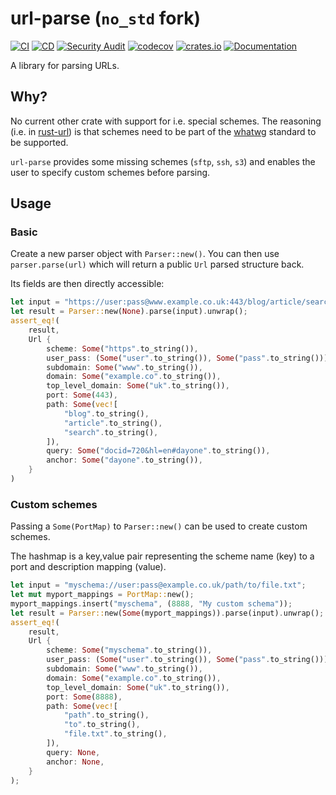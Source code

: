 # url-parse (`no_std` fork)

[![CI](https://github.com/mihaigalos/url-parse/actions/workflows/ci.yaml/badge.svg)](https://github.com/mihaigalos/url-parse/actions/workflows/ci.yaml)
[![CD](https://github.com/mihaigalos/url-parse/actions/workflows/cd.yaml/badge.svg)](https://github.com/mihaigalos/url-parse/actions/workflows/cd.yaml)
[![Security Audit](https://github.com/mihaigalos/url-parse/actions/workflows/audit.yaml/badge.svg)](https://github.com/mihaigalos/url-parse/actions/workflows/audit.yaml)
[![codecov](https://codecov.io/gh/mihaigalos/url-parse/branch/main/graph/badge.svg?token=crukaI8Gmf)](https://codecov.io/gh/mihaigalos/url-parse)
[![crates.io](https://img.shields.io/crates/d/url-parse.svg)](https://crates.io/crates/url-parse)
[![Documentation](https://docs.rs/url-parse/badge.svg)](https://docs.rs/url-parse)

A library for parsing URLs.

## Why?

No current other crate with support for i.e. special schemes. The reasoning (i.e. in [rust-url](https://github.com/servo/rust-url/pull/776#issuecomment-1159352270)) is that schemes need to be part of the [whatwg](https://url.spec.whatwg.org/#url-miscellaneous) standard to be supported.

`url-parse` provides some missing schemes (`sftp`, `ssh`, `s3`) and enables the user to specify custom schemes before parsing.

## Usage

### Basic

Create a new parser object with `Parser::new()`. You can then use `parser.parse(url)` which will return a public `Url` parsed structure back.

Its fields are then directly accessible:

```rust
let input = "https://user:pass@www.example.co.uk:443/blog/article/search?docid=720&hl=en#dayone";
let result = Parser::new(None).parse(input).unwrap();
assert_eq!(
    result,
    Url {
        scheme: Some("https".to_string()),
        user_pass: (Some("user".to_string()), Some("pass".to_string())),
        subdomain: Some("www".to_string()),
        domain: Some("example.co".to_string()),
        top_level_domain: Some("uk".to_string()),
        port: Some(443),
        path: Some(vec![
            "blog".to_string(),
            "article".to_string(),
            "search".to_string(),
        ]),
        query: Some("docid=720&hl=en#dayone".to_string()),
        anchor: Some("dayone".to_string()),
    }
)
```

### Custom schemes

Passing a `Some(PortMap)` to `Parser::new()` can be used to create custom schemes.

The hashmap is a key,value pair representing the scheme name (key) to a port and description mapping (value).

```rust
let input = "myschema://user:pass@example.co.uk/path/to/file.txt";
let mut myport_mappings = PortMap::new();
myport_mappings.insert("myschema", (8888, "My custom schema"));
let result = Parser::new(Some(myport_mappings)).parse(input).unwrap();
assert_eq!(
    result,
    Url {
        scheme: Some("myschema".to_string()),
        user_pass: (Some("user".to_string()), Some("pass".to_string())),
        subdomain: Some("www".to_string()),
        domain: Some("example.co".to_string()),
        top_level_domain: Some("uk".to_string()),
        port: Some(8888),
        path: Some(vec![
            "path".to_string(),
            "to".to_string(),
            "file.txt".to_string(),
        ]),
        query: None,
        anchor: None,
    }
);
```

